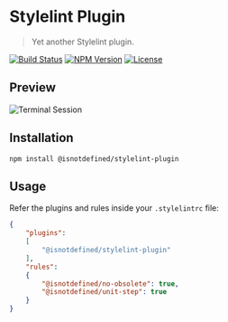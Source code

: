 Stylelint Plugin
================

> Yet another Stylelint plugin.

[![Build Status](https://img.shields.io/github/workflow/status/isnotdefinedcom/stylelint-plugin/ci.svg)](https://github.com/isnotdefinedcom/stylelint-plugin/actions?query=workflow:ci)
[![NPM Version](https://img.shields.io/npm/v/@isnotdefined/stylelint-plugin.svg)](https://npmjs.com/package/@isnotdefined/stylelint-plugin)
[![License](https://img.shields.io/npm/l/@isnotdefined/stylelint-plugin.svg)](https://npmjs.com/package/@isnotdefined/stylelint-plugin)


Preview
-------

![Terminal Session](https://raw.githubusercontent.com/isnotdefinedcom/stylelint-plugin/master/.github/terminal-session.svg?sanitize=true)


Installation
------------

```
npm install @isnotdefined/stylelint-plugin
```


Usage
-----

Refer the plugins and rules inside your `.stylelintrc` file:

```json
{
	"plugins":
	[
		"@isnotdefined/stylelint-plugin"
	],
	"rules":
	{
		"@isnotdefined/no-obsolete": true,
		"@isnotdefined/unit-step": true
	}
}
```
